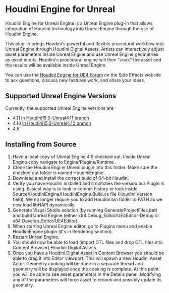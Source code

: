 # Houdini Engine for Unreal
Houdini Engine for Unreal Engine is a Unreal Engine plug-in that allows integration of Houdini technology into Unreal Engine through the use of Houdini Engine.

This plug-in brings Houdini's powerful and flexible procedural workflow into Unreal Engine through Houdini Digital Assets. Artists can interactively adjust asset parameters inside Unreal Engine and use Unreal Engine geometries as asset inputs. Houdini's procedural engine will then "cook" the asset and the results will be available inside Unreal Engine.

You can use the [Houdini Engine for UE4 Forum](https://www.sidefx.com/index.php?option=com_forum&Itemid=172&page=viewforum&f=58) on the Side Effects website to ask questions, discuss new features work, and share your ideas.

## Supported Unreal Engine Versions
Currently, the supported Unreal Engine versions are:

* 4.11 [in Houdini15.0-Unreal4.11 branch](https://github.com/sideeffects/HoudiniEngineForUnreal/tree/Houdini15.0-Unreal4.11)
* 4.10 [in Houdini15.0-Unreal4.10 branch](https://github.com/sideeffects/HoudiniEngineForUnreal/tree/Houdini15.0-Unreal4.10)
* 4.9

## Installing from Source
01. Have a local copy of Unreal Engine 4.9 checked out. Inside Unreal Engine copy navigate to Engine/Plugins/Runtime .
02. Clone the Houdini Engine Unreal plugin into this folder. Make sure the checked out folder is named HoudiniEngine .
03. Download and install the correct build of 64-bit Houdini.
04. Verify you have Houdini installed and it matches the version our Plugin is using. Easiest way is to look in commit history or look inside Source/HoudiniEngine/HoudiniEngine.Build.cs file (Houdini Version field). We no longer require you to add Houdini bin folder to PATH as we now load libHAPI dynamically.
05. Generate Visual Studio solution (by running GenerateProjectFiles.bat) and build Unreal Engine (either x64 Debug_Editor/UE4Editor-Debug or x64 Develop_Editor/UE4Editor).
06. When starting Unreal Engine editor, go to Plugins menu and enable HoudiniEngine plugin (it's in Rendering section).
07. Restart Unreal Engine.
08. You should now be able to load (import OTL files and drop OTL files into Content Browser) Houdini Digital Assets.
09. Once you have a Houdini Digital Asset in Content Browser you should be able to drag it into Editor viewport. This will spawn a new Houdini Asset Actor. Geometry cooking will be done in a separate thread and geometry will be displayed once the cooking is complete. At this point you will be able to see asset parameters in the Details panel. Modifying any of the parameters will force asset to recook and possibly update its geometry.
